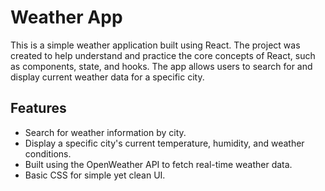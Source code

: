 # Weather App
This is a simple weather application built using React. The project was created to help understand and practice the core concepts of React, such as components, state, and hooks.
The app allows users to search for and display current weather data for a specific city.

## Features
- Search for weather information by city.
- Display a specific city's current temperature, humidity, and weather conditions.
- Built using the OpenWeather API to fetch real-time weather data.
- Basic CSS for simple yet clean UI.



